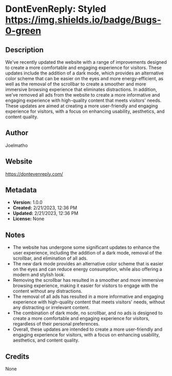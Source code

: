 # DontEvenReply: Styled https://img.shields.io/badge/Bugs-0-green

## Description
We've recently updated the website with a range of improvements designed to create a more comfortable and engaging experience for visitors. These updates include the addition of a dark mode, which provides an alternative color scheme that can be easier on the eyes and more energy-efficient, as well as the removal of the scrollbar to create a smoother and more immersive browsing experience that eliminates distractions. In addition, we've removed all ads from the website to create a more informative and engaging experience with high-quality content that meets visitors' needs. These updates are aimed at creating a more user-friendly and engaging experience for visitors, with a focus on enhancing usability, aesthetics, and content quality.

## Author
Joelmatho

## Website
https://dontevenreply.com/

## Metadata
- **Version:** 1.0.0
- **Created:** 2/21/2023, 12:36 PM
- **Updated:** 2/21/2023, 12:36 PM
- **License:** None

## Notes
- The website has undergone some significant updates to enhance the user experience, including the addition of a dark mode, removal of the scrollbar, and elimination of all ads.
- The new dark mode provides an alternative color scheme that is easier on the eyes and can reduce energy consumption, while also offering a modern and stylish look.
- Removing the scrollbar has resulted in a smoother and more immersive browsing experience, making it easier for visitors to engage with the content without any distractions.
- The removal of all ads has resulted in a more informative and engaging experience with high-quality content that meets visitors' needs, without any distracting or irrelevant content.
- The combination of dark mode, no scrollbar, and no ads is designed to create a more comfortable and engaging experience for visitors, regardless of their personal preferences.
- Overall, these updates are intended to create a more user-friendly and engaging experience for visitors, with a focus on enhancing usability, aesthetics, and content quality.

## Credits
None
